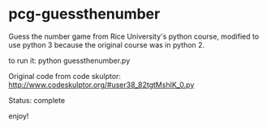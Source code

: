 # pcg-guessthenumber
Guess the number game from Rice University's python course, modified to use python 3 because the original course was in python 2. 

to run it: python guessthenumber.py

Original code from code skulptor: http://www.codeskulptor.org/#user38_82tgtMshIK_0.py

Status: complete


enjoy! 